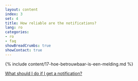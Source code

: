 ```yaml
---
layout: content
index: 3
set: 4 
title: How reliable are the notifications?
lang: ro
categories:
- ro
- faq
showBreadCrumbs: true
showContact: true
---
```

{% include content/17-hoe-betrouwbaar-is-een-melding.md %}

[What should I do if I get a notification?](/ro/faq/3-wat-als/)
